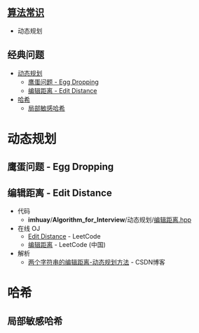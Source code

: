 [**算法常识**](./算法常识.md)
---
- 动态规划

**经典问题**
---
<!-- TOC -->

- [动态规划](#动态规划)
  - [鹰蛋问题 - Egg Dropping](#鹰蛋问题---egg-dropping)
  - [编辑距离 - Edit Distance](#编辑距离---edit-distance)
- [哈希](#哈希)
  - [局部敏感哈希](#局部敏感哈希)

<!-- /TOC -->

# 动态规划

## 鹰蛋问题 - Egg Dropping

## 编辑距离 - Edit Distance
- 代码
  - **imhuay**/**Algorithm_for_Interview**/动态规划/[编辑距离.hpp](https://github.com/imhuay/Algorithm_for_Interview-Chinese/blob/master/Algorithm_for_Interview/动态规划/编辑距离.hpp)
- 在线 OJ
  - [Edit Distance](https://leetcode.com/problems/undefined/description/) - LeetCode 
  - [编辑距离](https://leetcode-cn.com/problems/edit-distance/description/) - LeetCode (中国) 
- 解析
  - [两个字符串的编辑距离-动态规划方法](https://blog.csdn.net/ac540101928/article/details/52786435) - CSDN博客 


# 哈希

## 局部敏感哈希